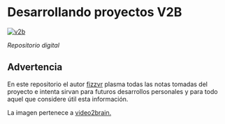 Desarrollando proyectos V2B
================

[![v2b](http://fizzvr.github.io/ivr/proyectos/gallery-img-497-full.jpg)](http://fizzvr.github.io/proyectos/createjs-497.html "Mirar presentación")

*Repositorio digital*

Advertencia
---

En este repositorio el autor [fizzvr](http://fizzvr.github.io) plasma todas las notas tomadas del proyecto e intenta sirvan para futuros desarrollos personales y para todo aquel que considere útil esta información.

La imagen pertenece a [video2brain.](https://www.video2brain.com/mx/)
